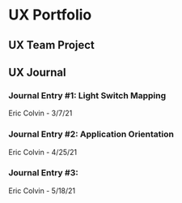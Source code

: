 # UX Portfolio


## UX Team Project


## UX Journal

### Journal Entry #1: Light Switch Mapping 
Eric Colvin - 3/7/21

### Journal Entry #2: Application Orientation 
Eric Colvin - 4/25/21

### Journal Entry #3:
Eric Colvin - 5/18/21

